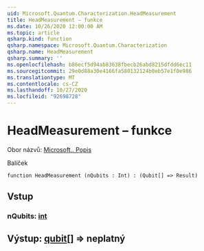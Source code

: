 ```yaml
---
uid: Microsoft.Quantum.Characterization.HeadMeasurement
title: HeadMeasurement – funkce
ms.date: 10/26/2020 12:00:00 AM
ms.topic: article
qsharp.kind: function
qsharp.namespace: Microsoft.Quantum.Characterization
qsharp.name: HeadMeasurement
qsharp.summary: ''
ms.openlocfilehash: b86ecf5d94ab83638fbecb26abd8215dfdd6ec11
ms.sourcegitcommit: 29e0d88a30e4166fa580132124b0eb57e1f0e986
ms.translationtype: MT
ms.contentlocale: cs-CZ
ms.lasthandoff: 10/27/2020
ms.locfileid: "92698728"
---
```

# <a name="headmeasurement-function"></a>HeadMeasurement – funkce

Obor názvů: [Microsoft.. Popis](xref:Microsoft.Quantum.Characterization)

Balíček [](https://nuget.org/packages/)




```qsharp
function HeadMeasurement (nQubits : Int) : (Qubit[] => Result)
```


## <a name="input"></a>Vstup

### <a name="nqubits--int"></a>nQubits: [int](xref:microsoft.quantum.lang-ref.int)





## <a name="output--qubit--__invalidresult__"></a>Výstup: [qubit](xref:microsoft.quantum.lang-ref.qubit)[] => __neplatný <Result>__ 

